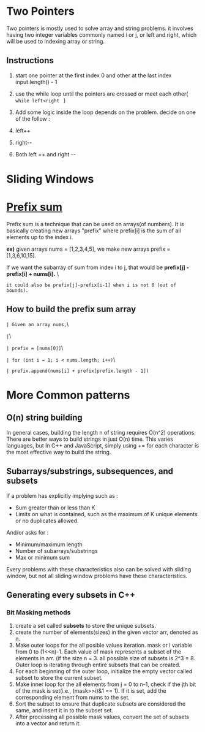 
  

# Two Pointers

  

  

Two pointers is mostly used to solve array and string problems. it involves having two integer variables commonly named i or j, or left and right, which will be used to indexing array or string.

  

  

## Instructions

  

1. start one pointer at the first index 0 and other at the last index input.length() - 1

  

2. use the while loop until the pointers are crossed or meet each other( ``while left<right `` )

  

3. Add some logic inside the loop depends on the problem. decide on one of the follow :

  

1. left++

  

2. right--

  

3. Both left ++ and right --

  

# Sliding Windows

  
  

# [Prefix sum](https://en.wikipedia.org/wiki/Prefix_sum)

  

Prefix sum is a technique that can be used on arrays(of numbers). It is basically creating new arrays "prefix" where prefix[i] is the sum of all elements up to the index i.

  

**ex)** given arrays nums = [1,2,3,4,5], we make new arrays prefix = [1,3,6,10,15].

If we want the subarray of sum from index i to j, that would be **prefix[j] - prefix[i] + nums[i].** \

`it could also be prefix[j]-prefix[i-1] when i is not 0 (out of bounds).`

## How to build the prefix sum array

  

`| Given an array nums,`\

`|`\

`| prefix = [nums[0]]`\

`| for (int i = 1; i < nums.length; i++)`\

`| prefix.append(nums[i] + prefix[prefix.length - 1]) `

# More Common patterns

## O(n) string building

In general cases, building the length n of string requires O(n^2) operations. There are better ways to build strings in just O(n) time. This varies languages, but In C++ and JavaScript, simply using += for each character is the most effective way to build the string.

## Subarrays/substrings, subsequences, and subsets

If a problem has explicitly implying such as :

 - Sum greater than or less than K
 - Limits on what is contained, such as the maximum of K unique elements or no duplicates allowed.
 
 And/or asks for :
 
 - Minimum/maximum length
 - Number of subarrays/substrings
 - Max or minimum sum
 
Every problems with these characteristics also can be solved with sliding window, but not all sliding window problems have these characteristics.

## Generating every subsets in C++

### Bit Masking methods

1. create a set called **subsets** to store the unique subsets.
2. create the number of elements(sizes) in the given vector arr, denoted as n.
3. Make outer loops for the all posible values iteration. mask or i variable from 0 to (1<<n)-1. Each value of mask represents a subset of the elements in arr. (if the size n = 3. all possible size of subsets is 2^3 = 8. Outer loop is iterating through entire subsets that can be created.
4. For each beginning of the outer loop, initialize the empty vector called subset to store the current subset.
5. Make inner loop for the all elements from j = 0 to n-1, check if the jth bit of the mask is set(i.e., (mask>>i)&1 == 1). If it is set, add the corresponding element from nums to the set.
6. Sort the subset to ensure that duplicate subsets are considered the same, and insert it in to the subset set.
7. After processing all possible mask values, convert the set of subsets into a vector and return it.
